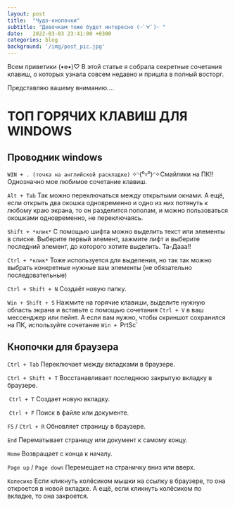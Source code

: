 ```yaml
---
layout: post
title:  "Чудо-кнопочки"
subtitle: "Девочкам тоже будет интересно (☞ﾟ∀ﾟ)☞ "
date:   2022-03-03 23:41:00 +0300
categories: blog
background: '/img/post_pic.jpg'
---
```

Всем приветики (•ө•)♡
В этой статье я собрала секретные сочетания клавиш, о которых узнала совсем недавно и пришла в полный восторг.

Представляю вашему вниманию....

# ТОП ГОРЯЧИХ КЛАВИШ ДЛЯ WINDOWS

## Проводник windows

‌`WIN + . (точка на английской раскладке)`
✧◝(⁰▿⁰)◜✧Смайлики на ПК!! Однозначно мое любимое сочетание клавиш.

`‌Alt + Tab`
Так можно переключаться между открытыми окнами. А ещё, если открыть два окошка одновременно и одно из них потянуть к любому краю экрана, то он разделится пополам, и можно пользоваться окошками одновременно, не переключаясь.

`‌Shift + *клик*`
С помощью шифта можно выделить текст или элементы в списке. Выберите первый элемент, зажмите лифт и выберите последний элемент, до которого хотите выделить. Та-Дааа!!

`‌Ctrl + *клик*`
Тоже используется для выделения, но так так можно выбрать конкретные нужные вам элементы (не обязательно последовательные)

`‌Ctrl + Shift + N`
Создаёт новую папку.

‌`Win + Shift + S`
Нажмите на горячие клавиши, выделите нужную область экрана и вставьте с помощью сочетания `Ctrl + V` в ваш мессенджер или пейнт.
А если вам нужно, чтобы скриншот сохранился на ПК, используйте сочетание `Win + `PrtSc`

## Кнопочки для браузера

`Ctrl + Tab`
Переключает между вкладками в браузере.

`‌Ctrl + Shift + T`
Восстанавливает последнюю закрытую вкладку в браузере.

‌ `Ctrl + T`
Создает новую вкладку.

‌ `Ctrl + F`
Поиск в файле или документе.

`‌F5` / `Ctrl + R`
Обновляет страницу в браузере.

‌`End`
Перематывает страницу или документ к самому концу.

`‌Home`
Возвращает с конца к началу.

‌`Page up` / `Page down`
Перемещает на страничку вниз или вверх.

`‌Колесико`
Если кликнуть колёсиком мышки на ссылку в браузере, то она откроется в новой вкладке. А ещё, если кликнуть колёсиком по вкладке, то она закроется.
